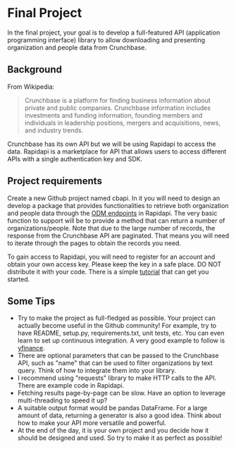 # Final Project
In the final project, your goal is to develop a full-featured API (application programming interface) 
library to allow downloading and presenting organization and people data from Crunchbase. 

## Background
From Wikipedia: 
> Crunchbase is a platform for finding business information about private and public companies. Crunchbase information includes investments and funding information, founding members and individuals in leadership positions, mergers and acquisitions, news, and industry trends.

Crunchbase has its own API but we will be using Rapidapi to access the data. Rapidapi is a 
marketplace for API that allows users to access different APIs with a single authentication
key and SDK.

## Project requirements
Create a new Github project named cbapi. In it you will need to design an develop a package that provides 
functionalities to retrieve both organization and people data through the 
[ODM endpoints](https://rapidapi.com/crunchbase-team1-crunchbase/api/crunchbase?endpoint=5b203ce0e4b05b36a9cbf685) 
in Rapidapi. The very basic function to support will be to provide a method that can return a number of 
organizations/people. Note that due to the large number of records, the response from the Crunchbase API are paginated.
That means you will need to iterate through the pages to obtain the records you need. 

To gain access to Rapidapi, you will need to register for an account and obtain your own access key. Please
keep the key in a safe place. DO NOT distribute it with your code. There is a simple 
[tutorial](https://rapidapi.com/blog/crunchbase-api-python-automated-sales-pipeline/) that can get you started. 

## Some Tips
* Try to make the project as full-fledged as possible. Your project can actually become useful in the Github community! 
For example, try to have README, setup.py, requirements.txt, unit tests, etc. You can even learn to set up continuous integration.
A very good example to follow is [yfinance](https://github.com/ranaroussi/yfinance).
* There are optional parameters that can be passed to the Crunchbase API, such as "name" that can be used to filter 
organizations by text query. Think of how to integrate them into your library.
* I recommend using "requests" library to make HTTP calls to the API. There are example code in Rapidapi.
* Fetching results page-by-page can be slow. Have an option to leverage multi-threading to speed it up?
* A suitable output format would be pandas DataFrame. For a large amount of data, returning a generator is also a good idea.
Think about how to make your API more versatile and powerful.
* At the end of the day, it is your own project and you decide how it should be designed and used. So try to make it as perfect
as possible!
